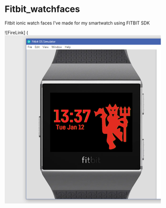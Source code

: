 # Fitbit_watchfaces


Fitbit ionic watch faces I've made for my smartwatch using FITBIT SDK



![FireLink] (
![MUFC Watch](MUFC_Watch/MUFC_Preview.png)
